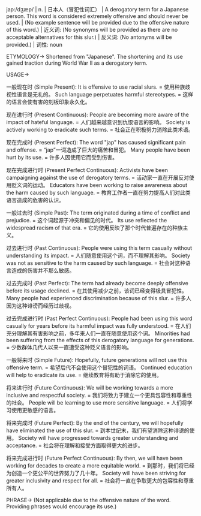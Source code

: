 jap:/dʒæp/ | n. | 日本人（冒犯性词汇） | A derogatory term for a Japanese person.  This word is considered extremely offensive and should never be used. |  (No example sentence will be provided due to the offensive nature of this word.) | 近义词: (No synonyms will be provided as there are no acceptable alternatives for this slur.) | 反义词: (No antonyms will be provided.) | 词性: noun


ETYMOLOGY->
Shortened from "Japanese".  The shortening and its use gained traction during World War II as a derogatory term.

USAGE->

一般现在时 (Simple Present):
It is offensive to use racial slurs. = 使用种族歧视性语言是无礼的。
Such language perpetuates harmful stereotypes. = 这样的语言会使有害的刻板印象永久化。

现在进行时 (Present Continuous):
People are becoming more aware of the impact of hateful language. = 人们越来越意识到仇恨语言的影响。
Society is actively working to eradicate such terms. = 社会正在积极努力消除此类术语。

现在完成时 (Present Perfect):
The word "jap" has caused significant pain and offense. = “jap”一词造成了巨大的痛苦和冒犯。
Many people have been hurt by its use. = 许多人因使用它而受到伤害。

现在完成进行时 (Present Perfect Continuous):
Activists have been campaigning against the use of derogatory terms. = 活动家一直在开展反对使用贬义词的运动。
Educators have been working to raise awareness about the harm caused by such language. = 教育工作者一直在努力提高人们对此类语言造成的危害的认识。


一般过去时 (Simple Past):
The term originated during a time of conflict and prejudice. = 这个词起源于冲突和偏见的时代。
Its use reflected the widespread racism of that era. = 它的使用反映了那个时代普遍存在的种族主义。

过去进行时 (Past Continuous):
People were using this term casually without understanding its impact. = 人们随意使用这个词，而不理解其影响。
Society was not as sensitive to the harm caused by such language. = 社会对这种语言造成的伤害并不那么敏感。

过去完成时 (Past Perfect):
The term had already become deeply offensive before its usage declined. = 在其使用减少之前，该词已经变得极具冒犯性。
Many people had experienced discrimination because of this slur. = 许多人因为这种诽谤而经历过歧视。

过去完成进行时 (Past Perfect Continuous):
People had been using this word casually for years before its harmful impact was fully understood. = 在人们充分理解其有害影响之前，多年来人们一直在随意使用这个词。
Minorities had been suffering from the effects of this derogatory language for generations. = 少数群体几代人以来一直遭受这种贬义语言的影响。

一般将来时 (Simple Future):
Hopefully, future generations will not use this offensive term. = 希望后代不会使用这个冒犯性的词语。
Continued education will help to eradicate its use. = 继续教育将有助于消除它的使用。

将来进行时 (Future Continuous):
We will be working towards a more inclusive and respectful society. = 我们将致力于建立一个更具包容性和尊重性的社会。
People will be learning to use more sensitive language. = 人们将学习使用更敏感的语言。

将来完成时 (Future Perfect):
By the end of the century, we will hopefully have eliminated the use of this slur. = 到本世纪末，我们有望消除这种诽谤的使用。
Society will have progressed towards greater understanding and acceptance. = 社会将在理解和接受方面取得更大的进步。

将来完成进行时 (Future Perfect Continuous):
By then, we will have been working for decades to create a more equitable world. = 到那时，我们将已经为创造一个更公平的世界努力了几十年。
Society will have been striving for greater inclusivity and respect for all. = 社会将一直在争取更大的包容性和尊重所有人。


PHRASE-> (Not applicable due to the offensive nature of the word. Providing phrases would encourage its use.)
